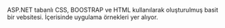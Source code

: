 ASP.NET tabanlı CSS, BOOSTRAP ve HTML kullanılarak oluşturulmuş basit bir vebsitesi. İçerisinde uygulama örnekleri yer alıyor.
